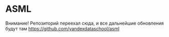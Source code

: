 # ASML

Внимание! Репозиторий переехал сюда, и все дальнейшие обновления будут там https://github.com/yandexdataschool/asml
